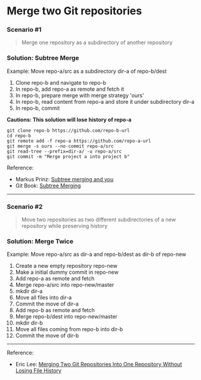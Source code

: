 # Merge two Git repositories

### Scenario #1
>Merge one repository as a subdirectory of another repository

### Solution: Subtree Merge

Example: Move repo-a/src as a subdirectory dir-a of repo-b/dest

1. Clone repo-b and navigate to repo-b
2. In repo-b, add repo-a as remote and fetch it
3. In repo-b, prepare merge with merge strategy 'ours'
4. In repo-b, read content from repo-a and store it under subdirectory dir-a
5. In repo-b, commit

**Cautions: This solution will lose history of repo-a**

    git clone repo-b https://github.com/repo-b-url
    cd repo-b
    git remote add -f repo-a https://github.com/repo-a-url
    git merge -s ours --no-commit repo-a/src
    git read-tree --prefix=dir-a/ -u repo-a/src
    git commit -m "Merge project a into project b"

Reference:

- Markus Prinz: [Subtree merging and you](http://nuclearsquid.com/writings/subtree-merging-and-you/)
- Git Book: [Subtree Merging](https://git-scm.com/book/en/v1/Git-Tools-Subtree-Merging)

---
### Scenario #2
>Move two repositories as two different subdirectories of a new repository while preserving history

### Solution: Merge Twice

Example: Move repo-a/src as dir-a and repo-b/dest as dir-b of repo-new

1. Create a new empty repository repo-new
2. Make a initial dummy commit in repo-new
3. Add repo-a as remote and fetch
4. Merge repo-a/src into repo-new/master
5. mkdir dir-a
6. Move all files into dir-a
7. Commit the move of dir-a
8. Add repo-b as remote and fetch
9. Merge repo-b/dest into repo-new/master
10. mkdir dir-b
11. Move all files coming from repo-b into dir-b
12. Commit the move of dir-b

---
Reference:
- Eric Lee: [Merging Two Git Repositories Into One Repository Without Losing File History](http://saintgimp.org/2013/01/22/merging-two-git-repositories-into-one-repository-without-losing-file-history/)
